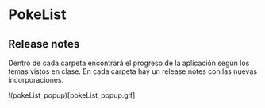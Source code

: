 # PokeList

## Release notes
Dentro de cada carpeta encontrará el progreso de la aplicación según los temas vistos en clase. En cada carpeta hay un release notes con las nuevas incorporaciones.

!(pokeList_popup)[pokeList_popup.gif]
